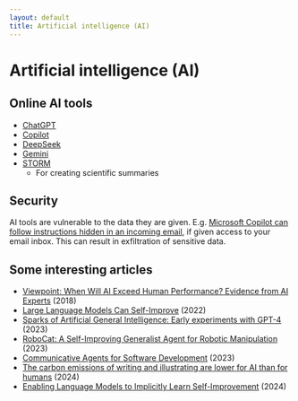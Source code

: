 ```yaml
---
layout: default
title: Artificial intelligence (AI)
---
```

# Artificial intelligence (AI)

## Online AI tools
- [ChatGPT](https://chatgpt.com/)
- [Copilot](https://copilot.microsoft.com)
- [DeepSeek](https://chat.deepseek.com/)
- [Gemini](https://gemini.google.com)
- [STORM](https://storm.genie.stanford.edu/)
  - For creating scientific summaries

## Security
AI tools are vulnerable to the data they are given.
E.g. [Microsoft Copilot can follow instructions hidden in an incoming email](https://disobey.fi/2025/profile/disobey2025-331-living-off-microsoft-copilot),
if given access to your email inbox.
This can result in exfiltration of sensitive data.

## Some interesting articles
- [Viewpoint: When Will AI Exceed Human Performance? Evidence from AI Experts](http://jair.org/index.php/jair/article/view/11222) (2018)
- [Large Language Models Can Self-Improve](http://arxiv.org/abs/2210.11610) (2022)
- [Sparks of Artificial General Intelligence: Early experiments with GPT-4](https://arxiv.org/abs/2303.12712) (2023)
- [RoboCat: A Self-Improving Generalist Agent for Robotic Manipulation](http://arxiv.org/abs/2306.11706) (2023)
- [Communicative Agents for Software Development](http://arxiv.org/abs/2307.07924) (2023)
- [The carbon emissions of writing and illustrating are lower for AI than for humans](https://www.nature.com/articles/s41598-024-54271-x) (2024)
- [Enabling Language Models to Implicitly Learn Self-Improvement](http://arxiv.org/abs/2310.00898) (2024)
